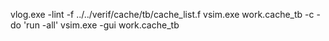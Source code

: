 vlog.exe -lint -f ../../verif/cache/tb/cache_list.f
vsim.exe work.cache_tb -c -do 'run -all' 
vsim.exe -gui work.cache_tb
